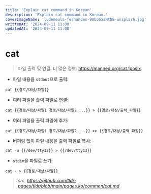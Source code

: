 ```yaml
---
title: 'Explain cat command in Korean'
description: 'Explain cat command in Korean.'
coverImageName: 'ludemeula-fernandes-9UUoGaaHtNE-unsplash.jpg'
writtenAt: '2024-09-11 11:00'
updatedAt: '2024-09-11 11:00'
---
```


# cat

> 파일 출력 및 연결.
> 더 많은 정보: <https://manned.org/cat.1posix>.

- 파일 내용을 `stdout`으로 출력:

`cat {{경로/대상/파일}}`

- 여러 파일을 출력 파일로 연결:

`cat {{경로/대상/파일1 경로/대상/파일2 ...}} > {{경로/대상/출력_파일}}`

- 여러 파일을 출력 파일에 추가:

`cat {{경로/대상/파일1 경로/대상/파일2 ...}} >> {{경로/대상/출력_파일}}`

- 버퍼링 없이 파일 내용을 출력 파일로 복사:

`cat -u {{/dev/tty12}} > {{/dev/tty13}}`

- `stdin`을 파일로 쓰기:

`cat - > {{경로/대상/파일}}`

> _src. <https://github.com/tldr-pages/tldr/blob/main/pages.ko/common/cat.md>_

